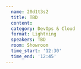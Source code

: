 ```yaml
---
  name: 20d1t3s2
  title: TBD
  content:
  category: DevOps & Cloud
  format: Lightning
  speakers: TBD
  room: Showroom
  time_start: '12:30'
  time_end: '12:45'
---
```


